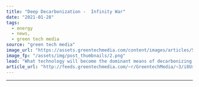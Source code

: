 ```yaml
---
title: "Deep Decarbonization -  Infinity War"
date: "2021-01-28"
tags: 
  - energy
  - news,
  - green tech media
source: "green tech media"
image_url: "https://assets.greentechmedia.com/content/images/articles/Superhero_fight.jpg"
image_fp: "/assets/img/post_thumbnails/2.png"
lead: "What technology will become the dominant means of decarbonizing each part of the economy? The pattern we see now — and that we expect to continue to see over the coming decades — is a series of battles between consistent contenders -  electricity, hydr ..."
article_url: "http://feeds.greentechmedia.com/~r/GreentechMedia/~3/i8Uss959kPA/deep-decarbonization-infinity-war"
---
```


---
